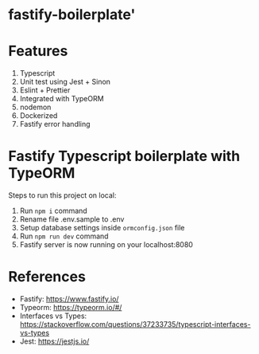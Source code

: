 # fastify-boilerplate'

# Features
1. Typescript
2. Unit test using Jest + Sinon
3. Eslint + Prettier
4. Integrated with TypeORM
5. nodemon
6. Dockerized
7. Fastify error handling

# Fastify Typescript boilerplate  with TypeORM

Steps to run this project on local:

1. Run `npm i` command
2. Rename file .env.sample to .env
3. Setup database settings inside `ormconfig.json` file
4. Run `npm run dev` command
5. Fastify server is now running on your localhost:8080

# References
- Fastify: https://www.fastify.io/
- Typeorm: https://typeorm.io/#/
- Interfaces vs Types: https://stackoverflow.com/questions/37233735/typescript-interfaces-vs-types
- Jest: https://jestjs.io/
